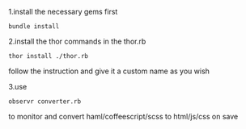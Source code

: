 1.install the necessary gems first

    bundle install

2.install the thor commands in the thor.rb

    thor install ./thor.rb

  follow the instruction and give it a custom name as you wish

3.use

    observr converter.rb

  to monitor and convert haml/coffeescript/scss to html/js/css on save
